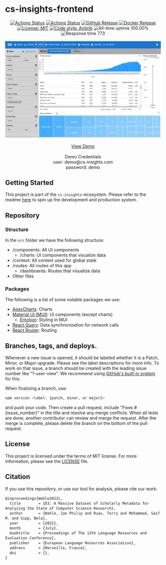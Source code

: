 # cs-insights-frontend

<p align="center">
<a href="https://github.com/gipplab/cs-insights-frontend/actions/workflows/release.yml"><img alt="Actions Status" src="https://github.com/gipplab/cs-insights-frontend/actions/workflows/release.yml/badge.svg?branch=dev"></a>  
<a href="https://github.com/gipplab/cs-insights-frontend/actions/workflows/main.yml"><img alt="Actions Status" src="https://github.com/gipplab/cs-insights-frontend/actions/workflows/main.yml/badge.svg"></a>
<a href="https://github.com/gipplab/cs-insights-frontend/releases"><img alt="GitHub Release" src="https://img.shields.io/github/v/release/gipplab/cs-insights-frontend?sort=semver"></a>
<a href="https://hub.docker.com/repository/docker/jpelhaw/nlp-land-frontend"><img alt="Docker Release" src="https://img.shields.io/docker/v/jpelhaw/nlp-land-frontend?label=Docker"></a>
<a href="https://github.com/gipplab/cs-insights-frontend/blob/master/LICENSE"><img alt="License: MIT" src="https://black.readthedocs.io/en/stable/_static/license.svg"></a>
<a href="https://github.com/airbnb/javascript"><img alt="Code style: Airbnb" src="https://img.shields.io/badge/codestyle-Airbnb-success"></a>
<img alt="All-time uptime 100.00%" src="https://img.shields.io/endpoint?url=https%3A%2F%2Fraw.githubusercontent.com%2Fgipplab%2Fcs-insights-uptime%2FHEAD%2Fapi%2Ffrontend%2Fuptime.json">
<img alt="Response time 773" src="https://img.shields.io/endpoint?url=https%3A%2F%2Fraw.githubusercontent.com%2Fgipplab%2Fcs-insights-uptime%2FHEAD%2Fapi%2Ffrontend%2Fresponse-time.json">
<br/>
<br/>
<a href="http://cs-insights.uni-goettingen.de/">
    <img src="images/showcase.png" alt="Logo">
</a>
<br/>
<br/>
<a href="http://cs-insights.uni-goettingen.de/">View Demo</a>
<br/>
<br/>
Demo Credentials <br/>
user: demo@cs-insights.com <br/>
password: demo
</p>

## Getting Started

This project is part of the `cs-insights`-ecosystem. Please refer to the readme [here](https://github.com/gipplab/cs-insights-main) to spin up the development and production system.


## Repository
### Structure
In the `src` folder we have the following structure:
- /components: All UI components
  - /charts: UI components that visualize data
- /context: All context used for global state
- /routes: All routes of this app
  - /dashboards: Routes that visualize data
- Other files

### Packages
The following is a list of some notable packages we use:
- [ApexCharts](https://apexcharts.com/react-chart-demos/): Charts
- [Material UI (MUI)](https://mui.com/): UI components (except charts)
  - [Emotion](https://emotion.sh/docs/introduction): Styling in MUI
- [React Query](https://react-query.tanstack.com/): Data synchronization for network calls
- [React Router](https://reactrouter.com/): Routing


## Branches, tags, and deploys.
Whenever a new issue is opened, it should be labeled whether it is a Patch, Minor, or Major upgrade. Please see the label descriptions for more info.
To work on that issue, a branch should be created with the leading issue number like "1-user-view".
We recommend using [GitHub's built-in system](https://docs.github.com/en/issues/tracking-your-work-with-issues/creating-a-branch-for-an-issue) for this.

When finalizing a branch, use:
```sh
npm version <label: {patch, minor, or major}>
```
and push your code. Then create a pull request, include "Fixes #{issue_number}" in the title and resolve any merge conflicts. When all tests are done, another contributor can review and merge the request.
After the merge is complete, please delete the branch on the bottom of the pull request.


## License
This project is licensed under the terms of MIT license. For more information, please see the [LICENSE](LICENSE) file.

## Citation
If you use this repository, or use our tool for analysis, please cite our work:
```
@inproceedings{Wahle2022c,
  title        = {D3: A Massive Dataset of Scholarly Metadata for Analyzing the State of Computer Science Research},
  author       = {Wahle, Jan Philip and Ruas, Terry and Mohammad, Saif M. and Gipp, Bela},
  year         = {2022},
  month        = {July},
  booktitle    = {Proceedings of The 13th Language Resources and Evaluation Conference},
  publisher    = {European Language Resources Association},
  address      = {Marseille, France},
  doi          = {},
}
```
